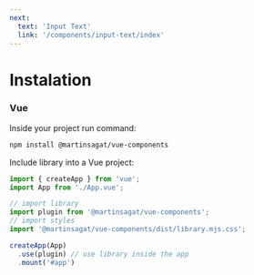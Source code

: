 ```yaml
---
next:
  text: 'Input Text'
  link: '/components/input-text/index'
---
```

# Instalation

### Vue


Inside your project run command:

```sh
npm install @martinsagat/vue-components
```

Include library into a Vue project:


```js
import { createApp } from 'vue';
import App from './App.vue';

// import library
import plugin from '@martinsagat/vue-components';
// import styles
import '@martinsagat/vue-components/dist/library.mjs.css';

createApp(App)
  .use(plugin) // use library inside the app
  .mount('#app')
```